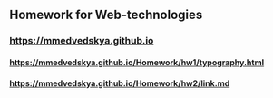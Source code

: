 ## Homework for Web-technologies
### https://mmedvedskya.github.io

#### https://mmedvedskya.github.io/Homework/hw1/typography.html
#### https://mmedvedskya.github.io/Homework/hw2/link.md
